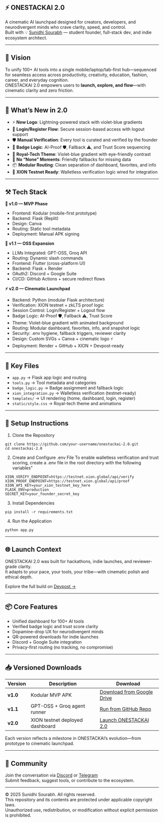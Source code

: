## ⚡ ONESTACKAI 2.0

A cinematic AI launchpad designed for creators, developers, and neurodivergent minds who crave clarity, speed, and control.  
Built with 💡 [Sunidhi Sourabh](https://devpost.com/sunidhi-sourabh) — student founder, full-stack dev, and indie ecosystem architect.

---

## 🚀 Vision  
To unify 100+ AI tools into a single mobile/laptop/tab-first hub—sequenced for seamless access across productivity, creativity, education, fashion, career, and everyday cognition.  
ONESTACKAI 2.0 empowers users to **launch, explore, and flow**—with cinematic clarity and zero friction.

---

## 🧠 What’s New in 2.0

- ⚡ **New Logo**: Lightning-powered stack with violet-blue gradients  
- 🔐 **Login/Register Flow**: Secure session-based access with logout support  
- 🛡️ **Manual Verification**: Every tool is curated and verified by the founder  
- 🧩 **Badge Logic**: AI-Proof 🛡️, Fallback ⚠️, and Trust Score sequencing  
- 🎨 **Royal-Tech Theme**: Violet-blue gradient with eye-friendly contrast  
- 🧠 **No “None” Moments**: Friendly fallbacks for missing data  
- 📦 **Modular Routing**: Clean separation of dashboard, favorites, and info  
- 🧪 **XION Testnet Ready**: Walletless verification logic wired for integration

---

## ⚒️ Tech Stack
**🧪 v1.0 — MVP Phase**
- Frontend: Kodular (mobile-first prototype)
- Backend: Flask (Replit)
- Design: Canva
- Routing: Static tool metadata
- Deployment: Manual APK signing

**🧠 v1.1 — OSS Expansion**
- LLMs Integrated: GPT-OSS, Groq API
- Routing: Dynamic slash commands
- Frontend: Flutter (cross-platform UI)
- Backend: Flask + Render
- OAuth2: Discord + Google Suite
- CI/CD: GitHub Actions + secure redirect flows

**⚡ v2.0 — Cinematic Launchpad**
- Backend: Python (modular Flask architecture)
- Verification: XION testnet + zkLTS proof logic
- Session Control: Login/Register + Logout flow
- Badge Logic: AI-Proof 🛡️, Fallback ⚠️, Trust Score
- Theme: Violet-blue gradient with animated background
- Routing: Modular dashboard, favorites, info, and snapshot logic
- Security: .env hygiene, fallback triggers, reviewer clarity
- Design: Custom SVGs + Canva + cinematic logo ⚡
- Deployment: Render + GitHub + XION + Devpost-ready

---

## 📁 Key Files  
- `app.py` → Flask app logic and routing  
- `tools.py` → Tool metadata and categories  
- `badge_logic.py` → Badge assignment and fallback logic  
- `xion_integration.py` → Walletless verification (testnet-ready)  
- `templates/` → UI rendering (home, dashboard, login, register)  
- `static/style.css` → Royal-tech theme and animations

---

## 🚀 Setup Instructions

1. Clone the Repository
```
git clone https://github.com/your-username/onestackai-2.0.git
cd onestackai-2.0
```

2. Create and Configure .env File
To enable walletless verification and trust scoring, create a .env file in the root directory with the following variables"
```
XION_VERIFY_ENDPOINT=https://testnet.xion.global/api/verify
XION_PROOF_ENDPOINT=https://testnet.xion.global/api/proof
XION_API_KEY=your_xion_testnet_key_here
FLASK_ENV=production
SECRET_KEY=your_founder_secret_key
```

3. Install Dependencies
```
pip install -r requirements.txt
```

4. Run the Application
```
python app.py
```

---

## 🌐 Launch Context  
ONESTACKAI 2.0 was built for hackathons, indie launches, and reviewer-grade clarity.  
It adapts to your pace, your tools, your tribe—with cinematic polish and ethical depth.

Explore the full build on [Devpost →]()

---

## 📦 Core Features  
- Unified dashboard for 100+ AI tools  
- Verified badge logic and trust score clarity  
- Dopamine-drop UX for neurodivergent minds  
- QR-powered downloads for indie launches  
- Discord + Google Suite integration  
- Privacy-first routing (no tracking, no compromise)

---

## 📥 Versioned Downloads

| Version | Description | Download |
|--------|-------------|----------|
| **v1.0** | Kodular MVP APK | [Download from Google Drive](https://drive.google.com/file/d/1lrXk5FxLOBeF17U7Ci-d5OQM_rsEdli8/view?usp=drive_link) |
| **v1.1** | GPT-OSS + Groq agent runner | [Run from GitHub Repo](https://github.com/Sunidhi-Sourabh/OneStackAI/tree/main/OneStackAI_OpenAI_Hackathon) |
| **v2.0** | XION testnet deployed dashboard | [Launch ONESTACKAI 2.0]() |

Each version reflects a milestone in ONESTACKAI’s evolution—from prototype to cinematic launchpad.

---
## 💬 Community  
Join the conversation via [Discord](https://discord.gg/qDG8vgrfc2) or [Telegram](https://t.me/OneStackAI)  
Submit feedback, suggest tools, or contribute to the ecosystem.

---

© 2025 Sunidhi Sourabh. All rights reserved.  
This repository and its contents are protected under applicable copyright laws.  
Unauthorized use, redistribution, or modification without explicit permission is prohibited.
